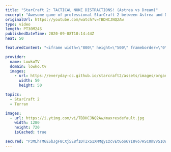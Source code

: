 ```yaml
---
title: "StarCraft 2: TACTICAL NUKE DISTRACTIONS! (Astrea vs Dream)"
excerpt: "Awesome game of professional StarCraft 2 between Astrea and Dream. Astrea has been making a name for himself recently as he has been taking games off of some of the best players in the world. In this match he is going up against Dream, one of the highest ranked Terran players from South Korea. Dream"
originalUrl: https://youtube.com/watch?v=TBDHCJNQ2Aw
type: video
length: PT30M24S
publishedDateTime: 2020-09-08T10:14:44Z
heat: 50

featuredContent: "<iframe width=\"800\" height=\"500\" frameborder=\"0\" src=\"https://www.youtube.com/embed/TBDHCJNQ2Aw\" allow=\"accelerometer; autoplay; encrypted-media; gyroscope; picture-in-picture\" allowfullscreen></iframe>"

provider:
  name: LowkoTV
  domain: lowko.tv
  images:
    - url: https://everyday-cc.github.io/starcraft2/assets/images/organizations/lowko.tv-50x50.jpg
      width: 50
      height: 50

topics:
  - StarCraft 2
  - Terran

images:
  - url: https://i.ytimg.com/vi/TBDHCJNQ2Aw/maxresdefault.jpg
    width: 1280
    height: 720
    isCached: true

secured: "P3MLhTM6ESbJgF8CXj5E8f1DTIxS1XMMqy1zcvEtGoo6YI8vo7HSC0mVvS1OWX3EuqMBt5Dv9AO2oJzvsS6tlgDJDi87KTmFUwgyA4TGyaCV8H+CGsWZcq+o1v9pyygL7xlzujfgP/Rk2bmVSlT928XW3KY/rogsqEZ+6F9kgYhyo7DUBDEEJavEXmB9sZSKfPOBx4z7kjYDBMPap2RWCFP99hbEW4L8voYnM9hZxX75YSik+uivAM0WhJLgFUAvo4j2KjrsVRUNidE2QQQAJw2rjak9emJ+VsEYQbzwlDfziR8UMikEvCY9SqEuZHOvanVuaEGeUfLmgKdlL5p/mkCAE3UucR9Hmq7e3VAPv7RZ9maBtK2UZnOjwa373aR0scMfMhtw6yDljSUtXuObzt0F8zMfZaXBy2DdrOwSMWA=;oRtBhWYvJGYxTHgJj1idEg=="
---
```


